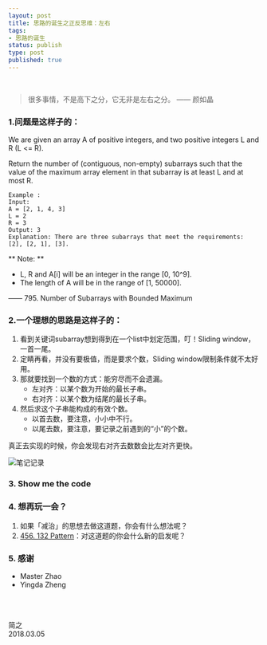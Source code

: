 ```yaml
--- 
layout: post
title: 思路的诞生之正反思维：左右
tags:
- 思路的诞生
status: publish
type: post
published: true
---
```


<br>

> 很多事情，不是高下之分，它无非是左右之分。 —— 颜如晶

### 1.问题是这样子的：

We are given an array A of positive integers, and two positive integers L and R (L <= R). 

Return the number of (contiguous, non-empty) subarrays such that the value of the maximum array element in that subarray is at least L and at most R.

```
Example :
Input:
A = [2, 1, 4, 3]
L = 2
R = 3
Output: 3
Explanation: There are three subarrays that meet the requirements: [2], [2, 1], [3].
```

** Note: ** 

*  L, R  and A[i] will be an integer in the range [0, 10^9].
*  The length of A will be in the range of [1, 50000].

—— 795. Number of Subarrays with Bounded Maximum

### 2.一个理想的思路是这样子的：

1. 看到关键词subarray想到得到在一个list中划定范围，叮！Sliding window，一首一尾。
2. 定睛再看，并没有要极值，而是要求个数，Sliding window限制条件就不太好用。
3. 那就要找到一个数的方式：能穷尽而不会遗漏。
	- 左对齐：以某个数为开始的最长子串。
	- 右对齐：以某个数为结尾的最长子串。
4. 然后求这个子串能构成的有效个数。
	- 以首去数，要注意，小小中不行。
	- 以尾去数，要注意，要记录之前遇到的“小”的个数。

真正去实现的时候，你会发现右对齐去数数会比左对齐更快。
	
	
![笔记记录](https://i.imgur.com/YhvhZ1V.jpg)

### 3. Show me the code

<script src="https://gist.github.com/WillWang-X/3237a2b83578158c196226b7cebe8818.js"></script>

### 4. 想再玩一会？

1. 如果「减治」的思想去做这道题，你会有什么想法呢？
2. [456. 132 Pattern](https://leetcode.com/problems/132-pattern/)：对这道题的你会什么新的启发呢？

### 5. 感谢

- Master Zhao 
- Yingda Zheng 
	

<br>
<br>

简之           
2018.03.05

